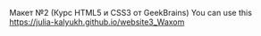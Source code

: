 Макет №2 (Курс HTML5 и CSS3 от GeekBrains)
You can use this https://julia-kalyukh.github.io/website3_Waxom
